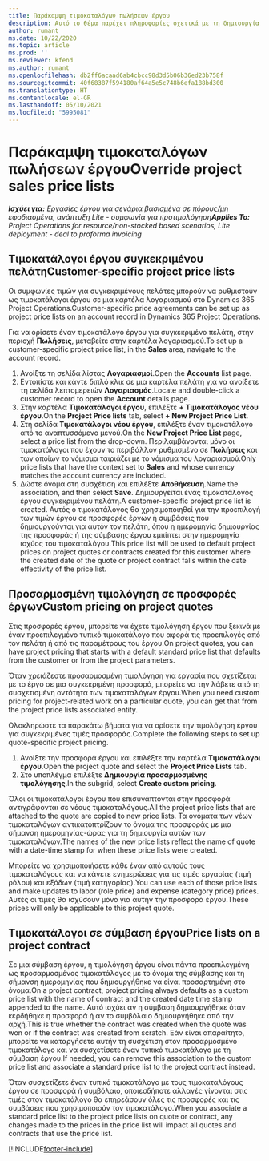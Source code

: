 ```yaml
---
title: Παράκαμψη τιμοκαταλόγων πωλήσεων έργου
description: Αυτό το θέμα παρέχει πληροφορίες σχετικά με τη δημιουργία προσαρμοσμένων τιμοκαταλόγων πωλήσεων.
author: rumant
ms.date: 10/22/2020
ms.topic: article
ms.prod: ''
ms.reviewer: kfend
ms.author: rumant
ms.openlocfilehash: db2ff6acaad6ab4cbcc98d3d5b06b36ed23b758f
ms.sourcegitcommit: 40f68387f594180af64a5e5c748b6efa188bd300
ms.translationtype: HT
ms.contentlocale: el-GR
ms.lasthandoff: 05/10/2021
ms.locfileid: "5995081"
---
```

# <a name="override-project-sales-price-lists"></a><span data-ttu-id="771e7-103">Παράκαμψη τιμοκαταλόγων πωλήσεων έργου</span><span class="sxs-lookup"><span data-stu-id="771e7-103">Override project sales price lists</span></span>

<span data-ttu-id="771e7-104">_**Ισχύει για:** Εργασίες έργου για σενάρια βασισμένα σε πόρους/μη εφοδιασμένα, ανάπτυξη Lite - συμφωνία για προτιμολόγηση_</span><span class="sxs-lookup"><span data-stu-id="771e7-104">_**Applies To:** Project Operations for resource/non-stocked based scenarios, Lite deployment - deal to proforma invoicing_</span></span>

## <a name="customer-specific-project-price-lists"></a><span data-ttu-id="771e7-105">Τιμοκατάλογοι έργου συγκεκριμένου πελάτη</span><span class="sxs-lookup"><span data-stu-id="771e7-105">Customer-specific project price lists</span></span>

<span data-ttu-id="771e7-106">Οι συμφωνίες τιμών για συγκεκριμένους πελάτες μπορούν να ρυθμιστούν ως τιμοκατάλογοι έργου σε μια καρτέλα λογαριασμού στο Dynamics 365 Project Operations.</span><span class="sxs-lookup"><span data-stu-id="771e7-106">Customer-specific price agreements can be set up as project price lists on an account record in Dynamics 365 Project Operations.</span></span>

<span data-ttu-id="771e7-107">Για να ορίσετε έναν τιμοκατάλογο έργου για συγκεκριμένο πελάτη, στην περιοχή **Πωλήσεις**, μεταβείτε στην καρτέλα λογαριασμού.</span><span class="sxs-lookup"><span data-stu-id="771e7-107">To set up a customer-specific project price list, in the **Sales** area, navigate to the account record.</span></span>

1. <span data-ttu-id="771e7-108">Ανοίξτε τη σελίδα λίστας **Λογαριασμοί**.</span><span class="sxs-lookup"><span data-stu-id="771e7-108">Open the **Accounts** list page.</span></span>
2. <span data-ttu-id="771e7-109">Εντοπίστε και κάντε διπλό κλικ σε μια καρτέλα πελάτη για να ανοίξετε τη σελίδα λεπτομερειών **Λογαριασμός**.</span><span class="sxs-lookup"><span data-stu-id="771e7-109">Locate and double-click a customer record to open the **Account** details page.</span></span>
3. <span data-ttu-id="771e7-110">Στην καρτέλα **Τιμοκατάλογοι έργου**, επιλέξτε **+ Τιμοκατάλογος νέου έργου**.</span><span class="sxs-lookup"><span data-stu-id="771e7-110">On the **Project Price lists** tab, select **+ New Project Price List**.</span></span>
4. <span data-ttu-id="771e7-111">Στη σελίδα **Τιμοκατάλογοι νέου έργου**, επιλέξτε έναν τιμοκατάλογο από το αναπτυσσόμενο μενού.</span><span class="sxs-lookup"><span data-stu-id="771e7-111">On the **New Project Price List** page, select a price list from the drop-down.</span></span> <span data-ttu-id="771e7-112">Περιλαμβάνονται μόνο οι τιμοκατάλογοι που έχουν το περιβάλλον ρυθμισμένο σε **Πωλήσεις** και των οποίων το νόμισμα ταιριάζει με το νόμισμα του λογαριασμού.</span><span class="sxs-lookup"><span data-stu-id="771e7-112">Only price lists that have the context set to **Sales** and whose currency matches the account currency are included.</span></span>
5. <span data-ttu-id="771e7-113">Δώστε όνομα στη συσχέτιση και επιλέξτε **Αποθήκευση**.</span><span class="sxs-lookup"><span data-stu-id="771e7-113">Name the association, and then select **Save**.</span></span> <span data-ttu-id="771e7-114">Δημιουργείται ένας τιμοκατάλογος έργου συγκεκριμένου πελάτη.</span><span class="sxs-lookup"><span data-stu-id="771e7-114">A customer-specific project price list is created.</span></span> <span data-ttu-id="771e7-115">Αυτός ο τιμοκατάλογος θα χρησιμοποιηθεί για την προεπιλογή των τιμών έργου σε προσφορές έργων ή συμβάσεις που δημιουργούνται για αυτόν τον πελάτη, όπου η ημερομηνία δημιουργίας της προσφοράς ή της σύμβασης έργου εμπίπτει στην ημερομηνία ισχύος του τιμοκαταλόγου.</span><span class="sxs-lookup"><span data-stu-id="771e7-115">This price list will be used to default project prices on project quotes or contracts created for this customer where the created date of the quote or project contract falls within the date effectivity of the price list.</span></span>

## <a name="custom-pricing-on-project-quotes"></a><span data-ttu-id="771e7-116">Προσαρμοσμένη τιμολόγηση σε προσφορές έργων</span><span class="sxs-lookup"><span data-stu-id="771e7-116">Custom pricing on project quotes</span></span>

<span data-ttu-id="771e7-117">Στις προσφορές έργου, μπορείτε να έχετε τιμολόγηση έργου που ξεκινά με έναν προεπιλεγμένο τυπικό τιμοκατάλογο που αφορά τις προεπιλογές από τον πελάτη ή από τις παραμέτρους του έργου.</span><span class="sxs-lookup"><span data-stu-id="771e7-117">On project quotes, you can have project pricing that starts with a default standard price list that defaults from the customer or from the project parameters.</span></span>

<span data-ttu-id="771e7-118">Όταν χρειάζεστε προσαρμοσμένη τιμολόγηση για εργασία που σχετίζεται με το έργο σε μια συγκεκριμένη προσφορά, μπορείτε να την λάβετε από τη συσχετισμένη οντότητα των τιμοκαταλόγων έργου.</span><span class="sxs-lookup"><span data-stu-id="771e7-118">When you need custom pricing for project-related work on a particular quote, you can get that from the project price lists associated entity.</span></span>

<span data-ttu-id="771e7-119">Ολοκληρώστε τα παρακάτω βήματα για να ορίσετε την τιμολόγηση έργου για συγκεκριμένες τιμές προσφοράς.</span><span class="sxs-lookup"><span data-stu-id="771e7-119">Complete the following steps to set up quote-specific project pricing.</span></span>

1. <span data-ttu-id="771e7-120">Ανοίξτε την προσφορά έργου και επιλέξτε την καρτέλα **Τιμοκατάλογοι έργου**.</span><span class="sxs-lookup"><span data-stu-id="771e7-120">Open the project quote and select the **Project Price Lists** tab.</span></span>
2. <span data-ttu-id="771e7-121">Στο υποπλέγμα επιλέξτε **Δημιουργία προσαρμοσμένης τιμολόγησης**.</span><span class="sxs-lookup"><span data-stu-id="771e7-121">In the subgrid, select **Create custom pricing**.</span></span>

<span data-ttu-id="771e7-122">Όλοι οι τιμοκατάλογοι έργου που επισυνάπτονται στην προσφορά αντιγράφονται σε νέους τιμοκαταλόγους.</span><span class="sxs-lookup"><span data-stu-id="771e7-122">All the project price lists that are attached to the quote are copied to new price lists.</span></span> <span data-ttu-id="771e7-123">Τα ονόματα των νέων τιμοκαταλόγων αντικατοπτρίζουν το όνομα της προσφοράς με μια σήμανση ημερομηνίας-ώρας για τη δημιουργία αυτών των τιμοκαταλόγων.</span><span class="sxs-lookup"><span data-stu-id="771e7-123">The names of the new price lists reflect the name of quote with a date-time stamp for when these price lists were created.</span></span>

<span data-ttu-id="771e7-124">Μπορείτε να χρησιμοποιήσετε κάθε έναν από αυτούς τους τιμοκαταλόγους και να κάνετε ενημερώσεις για τις τιμές εργασίας (τιμή ρόλου) και εξόδων (τιμή κατηγορίας).</span><span class="sxs-lookup"><span data-stu-id="771e7-124">You can use each of those price lists and make updates to labor (role price) and expense (category price) prices.</span></span> <span data-ttu-id="771e7-125">Αυτές οι τιμές θα ισχύσουν μόνο για αυτήν την προσφορά έργου.</span><span class="sxs-lookup"><span data-stu-id="771e7-125">These prices will only be applicable to this project quote.</span></span>

## <a name="price-lists-on-a-project-contract"></a><span data-ttu-id="771e7-126">Τιμοκατάλογοι σε σύμβαση έργου</span><span class="sxs-lookup"><span data-stu-id="771e7-126">Price lists on a project contract</span></span>

<span data-ttu-id="771e7-127">Σε μια σύμβαση έργου, η τιμολόγηση έργου είναι πάντα προεπιλεγμένη ως προσαρμοσμένος τιμοκατάλογος με το όνομα της σύμβασης και τη σήμανση ημερομηνίας που δημιουργήθηκε να είναι προσαρτημένη στο όνομα.</span><span class="sxs-lookup"><span data-stu-id="771e7-127">On a project contract, project pricing always defaults as a custom price list with the name of contract and the created date time stamp appended to the name.</span></span> <span data-ttu-id="771e7-128">Αυτό ισχύει αν η σύμβαση δημιουργήθηκε όταν κερδήθηκε η προσφορά ή αν το συμβόλαιο δημιουργήθηκε από την αρχή.</span><span class="sxs-lookup"><span data-stu-id="771e7-128">This is true whether the contract was created when the quote was won or if the contract was created from scratch.</span></span> <span data-ttu-id="771e7-129">Εάν είναι απαραίτητο, μπορείτε να καταργήσετε αυτήν τη συσχέτιση στον προσαρμοσμένο τιμοκατάλογο και να συσχετίσετε έναν τυπικό τιμοκατάλογο με τη σύμβαση έργου.</span><span class="sxs-lookup"><span data-stu-id="771e7-129">If needed, you can remove this association to the custom price list and associate a standard price list to the project contract instead.</span></span>

<span data-ttu-id="771e7-130">Όταν συσχετίζετε έναν τυπικό τιμοκατάλογο με τους τιμοκαταλόγους έργου σε προσφορά ή συμβόλαιο, οποιεσδήποτε αλλαγές γίνονται στις τιμές στον τιμοκατάλογο θα επηρεάσουν όλες τις προσφορές και τις συμβάσεις που χρησιμοποιούν τον τιμοκατάλογο.</span><span class="sxs-lookup"><span data-stu-id="771e7-130">When you associate a standard price list to the project price lists on quote or contract, any changes made to the prices in the price list will impact all quotes and contracts that use the price list.</span></span>


[!INCLUDE[footer-include](../includes/footer-banner.md)]